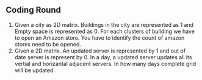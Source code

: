 ## Coding Round

1. Given a city as 2D matrix. Buildings in the city are represented as 1 and Empty space is represented as 0. For each clusters of buliding
we have to open an Amazon store. You have to identify the count of amazon stores need to be opened. 
2. Given a 2D matrix. An updated server is represented by 1 and out of date server is represent by 0. In a day, a updated server updates
all its vertial and horizantal adjacent servers. In how many days complete grid will be updated. 
